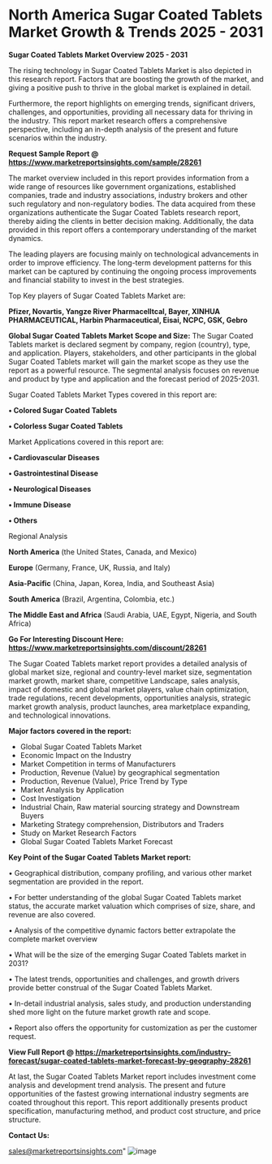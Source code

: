 # North America Sugar Coated Tablets Market Growth & Trends 2025 - 2031

<Strong> Sugar Coated Tablets Market Overview 2025 - 2031</strong>

The rising technology in Sugar Coated Tablets Market is also depicted in this research report. Factors that are boosting the growth of the market, and giving a positive push to thrive in the global market is explained in detail.

Furthermore, the report highlights on emerging trends, significant drivers, challenges, and opportunities, providing all necessary data for thriving in the industry. This report market research offers a comprehensive perspective, including an in-depth analysis of the present and future scenarios within the industry.

<strong>Request Sample Report @ <a href=https://www.marketreportsinsights.com/sample/28261>https://www.marketreportsinsights.com/sample/28261</a></strong>

The market overview included in this report provides information from a wide range of resources like government organizations, established companies, trade and industry associations, industry brokers and other such regulatory and non-regulatory bodies. The data acquired from these organizations authenticate the Sugar Coated Tablets research report, thereby aiding the clients in better decision making. Additionally, the data provided in this report offers a contemporary understanding of the market dynamics.

The leading players are focusing mainly on technological advancements in order to improve efficiency. The long-term development patterns for this market can be captured by continuing the ongoing process improvements and financial stability to invest in the best strategies.

Top Key players of Sugar Coated Tablets Market are:

<strong>Pfizer, Novartis, Yangze River Pharmacelltcal, Bayer, XINHUA PHARMACEUTICAL, Harbin Pharmaceutical, Eisai, NCPC, GSK, Gebro</strong>

<strong><b>Global Sugar Coated Tablets Market Scope and Size:</b></strong>
The Sugar Coated Tablets market is declared segment by company, region (country), type, and application. Players, stakeholders, and other participants in the global Sugar Coated Tablets market will gain the market scope as they use the report as a powerful resource. The segmental analysis focuses on revenue and product by type and application and the forecast period of 2025-2031.

Sugar Coated Tablets Market Types covered in this report are:

<strong>• Colored Sugar Coated Tablets

• Colorless Sugar Coated Tablets</strong>

Market Applications covered in this report are:

<strong>• Cardiovascular Diseases

• Gastrointestinal Disease

• Neurological Diseases

• Immune Disease

• Others</strong> 

Regional Analysis

<strong>North America</strong> (the United States, Canada, and Mexico)

<strong>Europe</strong> (Germany, France, UK, Russia, and Italy)

<strong>Asia-Pacific</strong> (China, Japan, Korea, India, and Southeast Asia)

<strong>South America</strong> (Brazil, Argentina, Colombia, etc.)

<strong>The Middle East and Africa</strong> (Saudi Arabia, UAE, Egypt, Nigeria, and South Africa)

<strong>Go For Interesting Discount Here: <a href=https://www.marketreportsinsights.com/discount/28261>https://www.marketreportsinsights.com/discount/28261</a></strong>

The Sugar Coated Tablets market report provides a detailed analysis of global market size, regional and country-level market size, segmentation market growth, market share, competitive Landscape, sales analysis, impact of domestic and global market players, value chain optimization, trade regulations, recent developments, opportunities analysis, strategic market growth analysis, product launches, area marketplace expanding, and technological innovations.

<strong><b>Major factors covered in the report:</b></strong>
<ul>
  <li>Global Sugar Coated Tablets Market </li>
  <li>Economic Impact on the Industry</li>
  <li>Market Competition in terms of Manufacturers</li>
  <li>Production, Revenue (Value) by geographical segmentation</li>
  <li>Production, Revenue (Value), Price Trend by Type</li>
  <li>Market Analysis by Application</li>
  <li>Cost Investigation</li>
  <li>Industrial Chain, Raw material sourcing strategy and Downstream Buyers</li>
  <li>Marketing Strategy comprehension, Distributors and Traders</li>
  <li>Study on Market Research Factors</li>
  <li>Global Sugar Coated Tablets Market Forecast</li>
</ul>

<strong><b>Key Point of the Sugar Coated Tablets Market report:</b></strong>

• Geographical distribution, company profiling, and various other market segmentation are provided in the report.

• For better understanding of the global Sugar Coated Tablets market status, the accurate market valuation which comprises of size, share, and revenue are also covered.

• Analysis of the competitive dynamic factors better extrapolate the complete market overview

• What will be the size of the emerging Sugar Coated Tablets market in 2031?

• The latest trends, opportunities and challenges, and growth drivers provide better construal of the Sugar Coated Tablets Market.

• In-detail industrial analysis, sales study, and production understanding shed more light on the future market growth rate and scope.

• Report also offers the opportunity for customization as per the customer request.

<strong><b>View Full Report @ <a href=https://marketreportsinsights.com/industry-forecast/sugar-coated-tablets-market-forecast-by-geography-28261>https://marketreportsinsights.com/industry-forecast/sugar-coated-tablets-market-forecast-by-geography-28261</a></b></strong>


At last, the Sugar Coated Tablets Market report includes investment come analysis and development trend analysis. The present and future opportunities of the fastest growing international industry segments are coated throughout this report. This report additionally presents product specification, manufacturing method, and product cost structure, and price structure.

<strong>Contact Us:</strong>

sales@marketreportsinsights.com"
![image](https://github.com/user-attachments/assets/1c3354ba-3427-473a-b60e-62fc63a16ca9)
